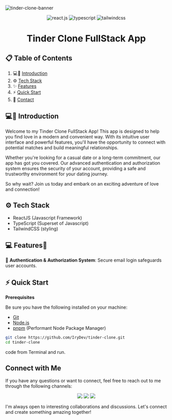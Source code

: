 ![tinder-clone-banner](https://github.com/IryDev/tinder-clone/assets/86270481/fd132e36-01a6-4d26-833d-4947e85c90e3)

<div align="center">
  <div>
  <img src="https://img.shields.io/badge/React-20232A?style=for-the-badge&logo=react&logoColor=61DAFB" alt="react.js" />
  <img src="https://img.shields.io/badge/-Typescript-black?style=for-the-badge&logoColor=white&logo=typescript&color=3178C6" alt="typescript" />
    <img src="https://img.shields.io/badge/Tailwind_CSS-38B2AC?style=for-the-badge&logo=tailwind-css&logoColor=white" alt="tailwindcss" />
  </div>
</div>

<h1 align="center">Tinder Clone FullStack App</h1>

## 📋 <a name="table">Table of Contents</a>

1. 💻📱 [Introduction](#introduction)
2. ⚙️ [Tech Stack](#tech-stack)
3. ✨ [Features](#features)
4. ⚡ [Quick Start](#quick-start)
5. 🔗 [Contact](#more)

## <a name="introduction">💻📱 Introduction</a>

Welcome to my Tinder Clone FullStack App! This app is designed to help you find love in a modern and convenient way. With its intuitive user interface and powerful features, you'll have the opportunity to connect with potential matches and build meaningful relationships.

Whether you're looking for a casual date or a long-term commitment, our app has got you covered. Our advanced authentication and authorization system ensures the security of your account, providing a safe and trustworthy environment for your dating journey.

So why wait? Join us today and embark on an exciting adventure of love and connection!

## <a name="tech-stack">⚙️ Tech Stack</a>

- ReactJS (Javascript Framework)
- TypeScript (Superset of Javascript)
- TailwindCSS (styling)

## <a name="features">💻 Features📱</a>

🦾 **Authentication & Authorization System**: Secure email login safeguards user accounts.

## <a name="quick-start">⚡ Quick Start</a>

**Prerequisites**

Be sure you have the following installed on your machine:

- [Git](https://git-scm.com/)
- [Node.js](https://nodejs.org/en)
- [pnpm](https://www.pnpm.com/) (Performant Node Package Manager)

```bash
git clone https://github.com/IryDev/tinder-clone.git
cd tinder-clone
```

code from Terminal and run.

## <a name="contact">Connect with Me</a>

If you have any questions or want to connect, feel free to reach out to me through the following channels:

<div align="center">
<div>
<img src="https://img.shields.io/badge/Portfolio-255E63?style=for-the-badge&logo=About.me&logoColor=white" />
<img src="https://img.shields.io/badge/LinkedIn-0077B5?style=for-the-badge&logo=linkedin&logoColor=white" />
<img src="https://img.shields.io/badge/Microsoft_Outlook-0078D4?style=for-the-badge&logo=microsoft-outlook&logoColor=white" />
</div>
</div>

I'm always open to interesting collaborations and discussions. Let's connect and create something amazing together!
